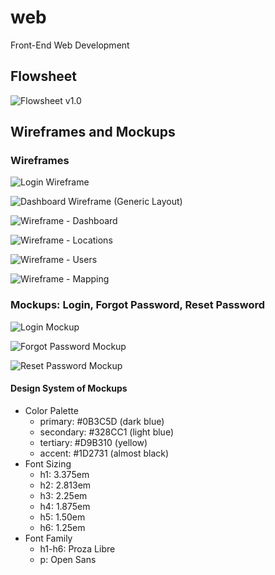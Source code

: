 # web
Front-End Web Development

## Flowsheet

![Flowsheet v1.0](https://github.com/javanada/web/blob/master/flowsheet/webapp_flowsheet.jpg)

## Wireframes and Mockups

### Wireframes

![Login Wireframe](https://github.com/javanada/web/blob/master/wireframes%20and%20mockup/WireFrame%20-%20Login.jpg)

![Dashboard Wireframe (Generic Layout)](https://github.com/javanada/web/blob/master/wireframes%20and%20mockup/Wireframe%20-%20Dashboard%20(Generic).jpg)

![Wireframe - Dashboard](https://github.com/javanada/web/blob/master/wireframes%20and%20mockup/Wirefram%20-%20Dashboard.jpg)

![Wireframe - Locations](https://github.com/javanada/web/blob/master/wireframes%20and%20mockup/Wireframe%20-%20Dashboard%20-%20Locations.jpg)

![Wireframe - Users](https://github.com/javanada/web/blob/master/wireframes%20and%20mockup/Wireframe%20-%20Dashboard%20-%20Users.jpg)

![Wireframe - Mapping](https://github.com/javanada/web/blob/master/wireframes%20and%20mockup/WireFrame%20-%20Mapping.jpg)

### Mockups: Login, Forgot Password, Reset Password

![Login Mockup](https://github.com/javanada/web/blob/master/wireframes%20and%20mockup/Sign%20in.jpg)

![Forgot Password Mockup](https://github.com/javanada/web/blob/master/wireframes%20and%20mockup/Forgot%20Password.jpg)

![Reset Password Mockup](https://github.com/javanada/web/blob/master/wireframes%20and%20mockup/Reset%20Password.jpg)

#### Design System of Mockups

- Color Palette
  - primary: #0B3C5D (dark blue)
  - secondary: #328CC1 (light blue)
  - tertiary: #D9B310 (yellow)
  - accent: #1D2731 (almost black)
- Font Sizing
  - h1: 3.375em
  - h2: 2.813em
  - h3: 2.25em
  - h4: 1.875em
  - h5: 1.50em
  - h6: 1.25em
- Font Family
  - h1-h6: Proza Libre
  - p: Open Sans

